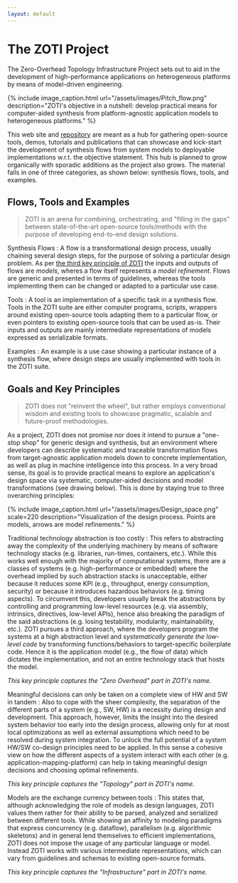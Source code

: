 ```yaml
---
layout: default
---
```


# The ZOTI Project
The Zero-Overhead Topology Infrastructure Project sets out to aid in
the development of high-performance applications on heterogeneous
platforms by means of model-driven engineering.

{% include image_caption.html url="/assets/images/Pitch_flow.png"
	description="ZOTI's objective in a nutshell: develop practical
	means for computer-aided synthesis from platform-agnostic
	application models to heterogeneous platforms."  %}

This web site and [repository](https://github.com/Ericsson/zoti) are
meant as a hub for gathering open-source tools, demos, tutorials and
publications that can showcase and kick-start the development of
synthesis flows from system models to deployable implementations
w.r.t. the objective statement. This hub is planned to grow
organically with sporadic additions as the project also grows. The
material falls in one of three categories, as shown below: synthesis
flows, tools, and examples.

## Flows, Tools and Examples

> ZOTI is an arena for combining, orchestrating, and "filling in the
> gaps" between state-of-the-art open-source tools/methods with the
> purpose of developing end-to-end design solutions.

Synthesis Flows
: A flow is a transformational design process, usually chaining
  several design steps, for the purpose of solving a particular design
  problem. As per [the third key principle of
  ZOTI](#goals-and-key-principles) the inputs and outputs of flows are
  *models*, wheres a flow itself represents a *model
  refinement*. Flows are generic and presented in terms of guidelines,
  whereas the tools implementing them can be changed or adapted to a
  particular use case.
  
Tools
: A tool is an implementation of a specific task in a synthesis
  flow. Tools in the ZOTI suite are either computer programs, scripts,
  wrappers around existing open-source tools adapting them to a
  particular flow, or even pointers to existing open-source tools that
  can be used as-is. Their inputs and outputs are mainly intermediate
  representations of models expressed as serializable formats.
  
Examples
: An example is a use case showing a particular instance of a
  synthesis flow, where design steps are usually implemented with
  tools in the ZOTI suite.

## Goals and Key Principles

> ZOTI does not "reinvent the wheel", but rather employs conventional
> wisdom and existing tools to showcase pragmatic, scalable and
> future-proof methodologies.

As a project, ZOTI does not promise nor does it intend to pursue a
"one-stop shop" for generic design and synthesis, but an environment
where developers can describe systematic and traceable transformation
flows from target-agnostic application models down to concrete
implementation, as well as plug in machine intelligence into this
process. In a very broad sense, its goal is to provide practical means
to explore an application's design space via systematic,
computer-aided decisions and model transformations (see drawing
below). This is done by staying true to three overarching principles:

{% include image_caption.html url="/assets/images/Design_space.png"
	scale=220 description="Visualization of the design process. Points
	are models, arrows are model refinements."  %}
	
Traditional technology abstraction is too costly
: This refers to abstracting away the complexity of the underlying
  machinery by means of software technology stacks (e.g. libraries,
  run-times, containers, etc.). While this works well enough with the
  majority of computational systems, there are a classes of systems
  (e.g. high-performance or embedded) where the overhead implied by
  such abstraction stacks is unacceptable, either because it reduces
  some KPI (e.g., throughput, energy consumption, security) or because
  it introduces hazardous behaviors (e.g. timing aspects). To
  circumvent this, developers usually break the abstractions by
  controlling and programming low-level resources (e.g. via assembly,
  intrinsics, directives, low-level APIs), hence also breaking the
  paradigm of the said abstractions (e.g. losing testability,
  modularity, maintainability, etc.). ZOTI pursues a third approach,
  where the developers program the systems at a high abstraction level
  and *systematically generate the low-level code* by transforming
  functions/behaviors to target-specific boilerplate code. Hence it is
  the application model (e.g., the flow of data) which dictates the
  implementation, and not an entire technology stack that hosts the
  model.
   
   *This key principle captures the "Zero Overhead" part in ZOTI's
   name.*

Meaningful decisions can only be taken on a complete view of HW and SW
in tandem
: Also to cope with the sheer complexity, the separation of the
  different parts of a system (e.g., SW, HW) is a necessity during
  design and development. This approach, however, limits the insight
  into the desired system behavior too early into the design process,
  allowing only for at most local optimizations as well as external
  assumptions which need to be resolved during system integration. To
  unlock the full potential of a system HW/SW co-design principles
  need to be applied. In this sense a cohesive view on how the
  different aspects of a system interact with each other
  (e.g. application-mapping-platform) can help in taking meaningful
  design decisions and choosing optimal refinements.

  *This key principle captures the "Topology" part in ZOTI's name.*

Models are the exchange currency between tools
: This states that, although acknowledging the role of models as
  design languages, ZOTI values them rather for their ability to be
  parsed, analyzed and serialized between different tools. While
  showing an affinity to modeling paradigms that express concurrency
  (e.g. dataflow), parallelism (e.g. algorithmic skeletons) and in
  general lend themselves to efficient implementations, ZOTI does not
  impose the usage of any particular language or model. Instead ZOTI
  works with various intermediate representations, which can vary from
  guidelines and schemas to existing open-source formats.

   *This key principle captures the "Infrastructure" part in ZOTI's
   name.*


